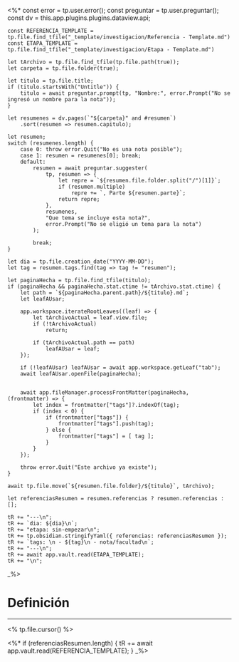 <%* 
	const error = tp.user.error();
	const preguntar = tp.user.preguntar();
	const dv = this.app.plugins.plugins.dataview.api;

	const REFERENCIA_TEMPLATE = tp.file.find_tfile("_template/investigacion/Referencia - Template.md")
	const ETAPA_TEMPLATE = tp.file.find_tfile("_template/investigacion/Etapa - Template.md")

	let tArchivo = tp.file.find_tfile(tp.file.path(true));
	let carpeta = tp.file.folder(true);

	let titulo = tp.file.title;
	if (titulo.startsWith("Untitle")) {
		titulo = await preguntar.prompt(tp, "Nombre:", error.Prompt("No se ingresó un nombre para la nota"));
	}

	let resumenes = dv.pages(`"${carpeta}" and #resumen`)
		.sort(resumen => resumen.capitulo);
		
	let resumen;
	switch (resumenes.length) {
		case 0: throw error.Quit("No es una nota posible");
		case 1: resumen = resumenes[0]; break;
		default:
			resumen = await preguntar.suggester(
				tp, resumen => {
					let repre = `${resumen.file.folder.split("/")[1]}`;
					if (resumen.multiple) 
						repre += `, Parte ${resumen.parte}`;
					return repre;
				}, 
				resumenes, 
				"Que tema se incluye esta nota?",
				error.Prompt("No se eligió un tema para la nota")
			);
			
			break;
	}
	
	let dia = tp.file.creation_date("YYYY-MM-DD");
	let tag = resumen.tags.find(tag => tag != "resumen");
	
	let paginaHecha = tp.file.find_tfile(titulo);
	if (paginaHecha && paginaHecha.stat.ctime != tArchivo.stat.ctime) {
		let path = `${paginaHecha.parent.path}/${titulo}.md`;
		let leafAUsar;

        app.workspace.iterateRootLeaves((leaf) => {
            let tArchivoActual = leaf.view.file;
            if (!tArchivoActual) 
                return;

            if (tArchivoActual.path == path) 
                leafAUsar = leaf;
        });

        if (!leafAUsar) leafAUsar = await app.workspace.getLeaf("tab");
		await leafAUsar.openFile(paginaHecha);


		await app.fileManager.processFrontMatter(paginaHecha, (frontmatter) => {
			let index = frontmatter["tags"]?.indexOf(tag);
			if (index < 0) {
				if (frontmatter["tags"]) {
					frontmatter["tags"].push(tag);
				} else {
					frontmatter["tags"] = [ tag ];
				}
			} 
		});

		throw error.Quit("Este archivo ya existe");
	}

	await tp.file.move(`${resumen.file.folder}/${titulo}`, tArchivo);

	let referenciasResumen = resumen.referencias ? resumen.referencias : [];
	
	tR += "---\n";
	tR += `dia: ${dia}\n`;
	tR += "etapa: sin-empezar\n";
	tR += tp.obsidian.stringifyYaml({ referencias: referenciasResumen });
	tR += `tags: \n - ${tag}\n - nota/facultad\n`;
	tR += "---\n";
	tR += await app.vault.read(ETAPA_TEMPLATE);
	tR += "\n";
_%>
# Definición
---
<% tp.file.cursor() %>

<%*
    if (referenciasResumen.length) {
		tR += await app.vault.read(REFERENCIA_TEMPLATE);
    }
_%>